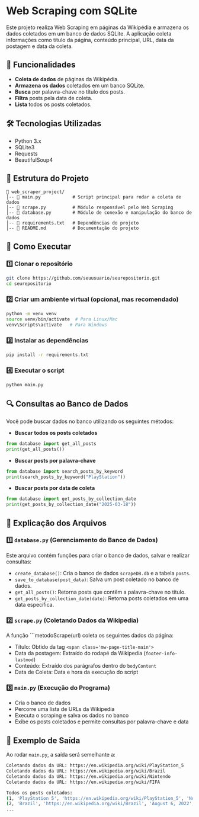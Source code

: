 # Web Scraping com SQLite

Este projeto realiza Web Scraping em páginas da Wikipédia e armazena os dados coletados em um banco de dados SQLite. 
A aplicação coleta informações como título da página, conteúdo principal, URL, data da postagem e data da coleta.

## 📌 Funcionalidades

- **Coleta de dados** de páginas da Wikipédia.
- **Armazena os dados** coletados em um banco SQLite.
- **Busca** por palavra-chave no título dos posts.
- **Filtra** posts pela data de coleta.
- **Lista** todos os posts coletados.

## 🛠️ Tecnologias Utilizadas

- Python 3.x
- SQLite3
- Requests
- BeautifulSoup4

## 📂 Estrutura do Projeto

```
📁 web_scraper_project/
│-- 📄 main.py            # Script principal para rodar a coleta de dados
│-- 📄 scrape.py          # Módulo responsável pelo Web Scraping
│-- 📄 database.py        # Módulo de conexão e manipulação do banco de dados
│-- 📄 requirements.txt   # Dependências do projeto
│-- 📄 README.md          # Documentação do projeto
```

## 🚀 Como Executar

### 1️⃣ Clonar o repositório

```sh
git clone https://github.com/seuusuario/seurepositorio.git
cd seurepositorio
```

### 2️⃣ Criar um ambiente virtual (opcional, mas recomendado)

```sh
python -m venv venv
source venv/bin/activate  # Para Linux/Mac
venv\Scripts\activate   # Para Windows
```

### 3️⃣ Instalar as dependências

```sh
pip install -r requirements.txt
```

### 4️⃣ Executar o script

```sh
python main.py
```

## 🔍 Consultas ao Banco de Dados

Você pode buscar dados no banco utilizando os seguintes métodos:

- **Buscar todos os posts coletados**

```python
from database import get_all_posts
print(get_all_posts())
```

- **Buscar posts por palavra-chave**

```python
from database import search_posts_by_keyword
print(search_posts_by_keyword("PlayStation"))
```

- **Buscar posts por data de coleta**

```python
from database import get_posts_by_collection_date
print(get_posts_by_collection_date("2025-03-18"))
```

## 📜 Explicação dos Arquivos

### 1️⃣ ```database.py``` (Gerenciamento do Banco de Dados)

Este arquivo contém funções para criar o banco de dados, salvar e realizar consultas:

- ```create_database()```: Cria o banco de dados ```scrapeDB.db``` e a tabela ```posts```.
- ```save_to_database(post_data)```: Salva um post coletado no banco de dados.
- ```get_all_posts()```: Retorna posts que contêm a palavra-chave no título.
- ```get_posts_by_collection_date(date)```: Retorna posts coletados em uma data específica.

### 2️⃣ ```scrape.py``` (Coletando Dados da Wikipedia)

A função ```metodoScrape(url) coleta os seguintes dados da página:

- Título: Obtido da tag ```<span class='mw-page-title-main'>```
- Data da postagem: Extraído do rodapé da Wikipedia (```footer-info-lastmod```)
- Conteúdo: Extraído dos parágrafos dentro do ```bodyContent```
- Data de Coleta: Data e hora da execução do script

### 3️⃣ ```main.py``` (Execução do Programa)

- Cria o banco de dados
- Percorre uma lista de URLs da Wikipedia
- Executa o scraping e salva os dados no banco
- Exibe os posts coletados e permite consultas por palavra-chave e data


## 📜 Exemplo de Saída

Ao rodar ```main.py```, a saída será semelhante a:

```sh
Coletando dados da URL: https://en.wikipedia.org/wiki/PlayStation_5
Coletando dados da URL: https://en.wikipedia.org/wiki/Brazil
Coletando dados da URL: https://en.wikipedia.org/wiki/Nintendo
Coletando dados da URL: https://en.wikipedia.org/wiki/FIFA

Todos os posts coletados:
(1, 'PlayStation 5', 'https://en.wikipedia.org/wiki/PlayStation_5', 'November 12, 2020', '2025-03-18 14:30:00')
(2, 'Brazil', 'https://en.wikipedia.org/wiki/Brazil', 'August 6, 2022', '2025-03-18 14:30:00')
...
```